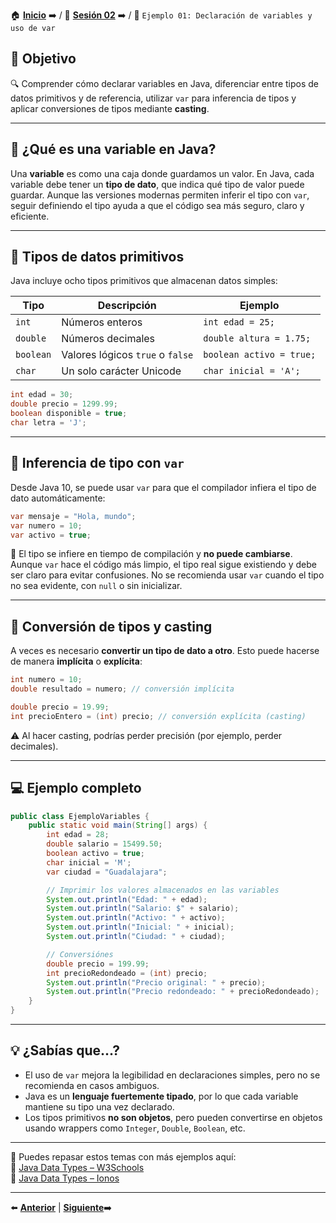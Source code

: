 🏠 [**Inicio**](../../Readme.md) ➡️ / 📖 [**Sesión 02**](../Readme.md) ➡️ / 📝 `Ejemplo 01: Declaración de variables y uso de var`

## 🎯 Objetivo

🔍 Comprender cómo declarar variables en Java, diferenciar entre tipos de datos primitivos y de referencia, utilizar `var` para inferencia de tipos y aplicar conversiones de tipos mediante **casting**.

---

## 📌 ¿Qué es una variable en Java?

Una **variable** es como una caja donde guardamos un valor. En Java, cada variable debe tener un **tipo de dato**, que indica qué tipo de valor puede guardar. Aunque las versiones modernas permiten inferir el tipo con `var`, seguir definiendo el tipo ayuda a que el código sea más seguro, claro y eficiente.

---

## 🧩 Tipos de datos primitivos

Java incluye ocho tipos primitivos que almacenan datos simples:

| Tipo     | Descripción                         | Ejemplo      |
|----------|-------------------------------------|--------------|
| `int`    | Números enteros                     | `int edad = 25;` |
| `double` | Números decimales                   | `double altura = 1.75;` |
| `boolean`| Valores lógicos `true` o `false`    | `boolean activo = true;` |
| `char`   | Un solo carácter Unicode             | `char inicial = 'A';` |

```java
int edad = 30;
double precio = 1299.99;
boolean disponible = true;
char letra = 'J';
```

---

## 🧩 Inferencia de tipo con `var`

Desde Java 10, se puede usar `var` para que el compilador infiera el tipo de dato automáticamente:

```java
var mensaje = "Hola, mundo";
var numero = 10;
var activo = true;
```

📌 El tipo se infiere en tiempo de compilación y **no puede cambiarse**. Aunque `var` hace el código más limpio, el tipo real sigue existiendo y debe ser claro para evitar confusiones. No se recomienda usar `var` cuando el tipo no sea evidente, con `null` o sin inicializar.

---

## 🔁 Conversión de tipos y casting

A veces es necesario **convertir un tipo de dato a otro**. Esto puede hacerse de manera **implícita** o **explícita**:

```java
int numero = 10;
double resultado = numero; // conversión implícita

double precio = 19.99;
int precioEntero = (int) precio; // conversión explícita (casting)
```

⚠️ Al hacer casting, podrías perder precisión (por ejemplo, perder decimales).

---

## 💻 Ejemplo completo

```java
public class EjemploVariables {
    public static void main(String[] args) {
        int edad = 28;
        double salario = 15499.50;
        boolean activo = true;
        char inicial = 'M';
        var ciudad = "Guadalajara";

        // Imprimir los valores almacenados en las variables
        System.out.println("Edad: " + edad);
        System.out.println("Salario: $" + salario);
        System.out.println("Activo: " + activo);
        System.out.println("Inicial: " + inicial);
        System.out.println("Ciudad: " + ciudad);

        // Conversiónes
        double precio = 199.99;
        int precioRedondeado = (int) precio;
        System.out.println("Precio original: " + precio);
        System.out.println("Precio redondeado: " + precioRedondeado);
    }
}
```

---

## 💡 ¿Sabías que...?

- El uso de `var` mejora la legibilidad en declaraciones simples, pero no se recomienda en casos ambiguos.
- Java es un **lenguaje fuertemente tipado**, por lo que cada variable mantiene su tipo una vez declarado.
- Los tipos primitivos **no son objetos**, pero pueden convertirse en objetos usando wrappers como `Integer`, `Double`, `Boolean`, etc.

---

📘 Puedes repasar estos temas con más ejemplos aquí:  
🔗 [Java Data Types – W3Schools](https://www.w3schools.com/java/java_data_types.asp)  
🔗 [Java Data Types – Ionos](https://www.ionos.mx/digitalguide/paginas-web/desarrollo-web/java-data-types/)  

---

⬅️ [**Anterior**](../Readme.md) | [**Siguiente**](../Ejemplo-02/Readme.md)➡️
